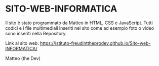 # SITO-WEB-INFORMATICA

Il sito è stato programmato da Matteo in HTML, CSS e JavaScript.
Tutti codici e i file multimediali inseriti nel sito come ad esempio foto o video sono inseriti nella Repository.

Link al sito web: https://istituto-freudinttheprodev.github.io/Sito-web-INFORMATICA/

Matteo (the Dev)
